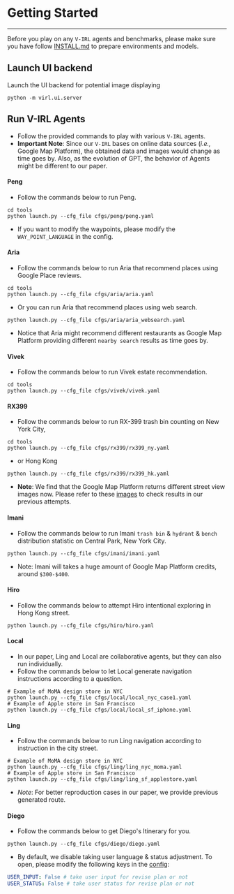 # Getting Started
---

Before you play on any `V-IRL` agents and benchmarks, please make sure you have follow [INSTALL.md](./INSTALL.md) to prepare environments and models.

## Launch UI backend
Launch the UI backend for potential image displaying
```shell
python -m virl.ui.server
```

## Run V-IRL Agents 
- Follow the provided commands to play with various `V-IRL` agents.
- **Important Note**: Since our `V-IRL` bases on online data sources (*i.e.,* Google Map Platform), the obtained data and images would change as time goes by. Also, as the evolution of GPT, the behavior of Agents might be different to our paper.

#### Peng
- Follow the commands below to run Peng.
```shell
cd tools
python launch.py --cfg_file cfgs/peng/peng.yaml
```

- If you want to modify the waypoints, please modify the `WAY_POINT_LANGUAGE` in the config.

#### Aria
- Follow the commands below to run Aria that recommend places using Google Place reviews.
```shell
cd tools
python launch.py --cfg_file cfgs/aria/aria.yaml
```
- Or you can run Aria that recommend places using web search.
```shell
python launch.py --cfg_file cfgs/aria/aria_websearch.yaml
```

- Notice that Aria might recommend different restaurants as Google Map Platform providing different `nearby search` results as time goes by.

#### Vivek
- Follow the commands below to run Vivek estate recommendation.
```shell
cd tools
python launch.py --cfg_file cfgs/vivek/vivek.yaml
```

#### RX399
- Follow the commands below to run RX-399 trash bin counting on New York City,
```shell
cd tools
python launch.py --cfg_file cfgs/rx399/rx399_ny.yaml
```
- or Hong Kong
```shell
python launch.py --cfg_file cfgs/rx399/rx399_hk.yaml
```
- **Note**: We find that the Google Map Platform returns different street view images now. Please refer to these [images](https://connecthkuhk-my.sharepoint.com/:f:/g/personal/jhyang13_connect_hku_hk/EjDHXgZ-_EJHh7vKlREKgA8BS5aakbT1s7_li7PmlWVClQ?e=f3oTw8) to check results in our previous attempts.


#### Imani
- Follow the commands below to run Imani `trash bin` & `hydrant` & `bench` distribution statistic on Central Park, New York City.
```shell
python launch.py --cfg_file cfgs/imani/imani.yaml
```

- Note: Imani will takes a huge amount of Google Map Platform credits, around `$300-$400`.

#### Hiro
- Follow the commands below to attempt Hiro intentional exploring in Hong Kong street.
```shell
python launch.py --cfg_file cfgs/hiro/hiro.yaml
```

#### Local
- In our paper, Ling and Local are collaborative agents, but they can also run individually.
- Follow the commands below to let Local generate navigation instructions according to a question.
```shell
# Example of MoMA design store in NYC
python launch.py --cfg_file cfgs/local/local_nyc_case1.yaml
# Example of Apple store in San Francisco
python launch.py --cfg_file cfgs/local/local_sf_iphone.yaml 
```

#### Ling
- Follow the commands below to run Ling navigation according to instruction in the city street.
```shell
# Example of MoMA design store in NYC
python launch.py --cfg_file cfgs/ling/ling_nyc_moma.yaml
# Example of Apple store in San Francisco
python launch.py --cfg_file cfgs/ling/ling_sf_applestore.yaml
```
- *Note*: For better reproduction cases in our paper, we provide previous generated route.


#### Diego
- Follow the commands below to get Diego's Itinerary for you.
```shell
python launch.py --cfg_file cfgs/diego/diego.yaml
```
- By default, we disable taking user language & status adjustment. To open, please modify the following keys in the [config](../tools/cfgs/diego/diego.yaml):
```yaml
USER_INPUT: False # take user input for revise plan or not
USER_STATUS: False # take user status for revise plan or not
```

